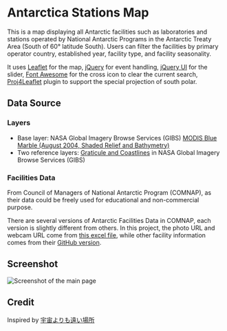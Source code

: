 # Antarctica Stations Map
This is a map displaying all Antarctic facilities such as laboratories and stations operated by National Antarctic Programs in the Antarctic Treaty Area (South of 60° latitude South). Users can filter the facilities by primary operator country, established year, facility type, and facility seasonality.

It uses [Leaflet](http://leafletjs.com/) for the map, [jQuery](https://jquery.com/) for event handling, [jQuery UI](https://jqueryui.com/autocomplete/) for the slider, [Font Awesome](https://fontawesome.com/icons/times-circle?style=regular ) for the cross icon to clear the current search, [Proj4Leaflet](http://kartena.github.io/Proj4Leaflet/) plugin to support the special projection of south polar.

## Data Source
### Layers
* Base layer: NASA Global Imagery Browse Services (GIBS) [MODIS Blue Marble (August 2004, Shaded Relief and Bathymetry)](https://earthobservatory.nasa.gov/Features/BlueMarble/)
* Two reference layers: [Graticule and Coastlines](https://wiki.earthdata.nasa.gov/display/GIBS/GIBS+Available+Imagery+Products#expand-ReferenceLayers9Layers) in NASA Global Imagery Browse Services (GIBS) 

### Facilities Data 
From Council of Managers of National Antarctic Program (COMNAP), as their data could be freely used for educational and non-commercial purpose.

There are several versions of Antarctic Facilities Data in COMNAP, each version is slightly different from others. In this project, the photo URL and webcam URL come from [this excel file](https://www.comnap.aq/Members/SiteAssets/SitePages/Home/COMNAP%20Antarctic%20Facilities%20List%2031%20March%202017.xlsx), while other facility information comes from their [GitHub version](https://github.com/PolarGeospatialCenter/comnap-antarctic-facilities). 

## Screenshot
![Screenshot of the main page](https://i.loli.net/2018/05/19/5aff3a3150eb0.png)

## Credit
Inspired by [宇宙よりも遠い場所](http://yorimoi.com/)
